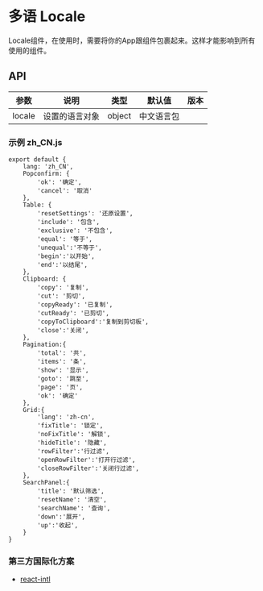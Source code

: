 # 多语 Locale

Locale组件，在使用时，需要将你的App跟组件包裹起来。这样才能影响到所有使用的组件。

## API

<!--Locale-->
| 参数 | 说明 | 类型 | 默认值 | 版本 |
| --- | --- | --- | --- | --- |
|locale|设置的语言对象|object|中文语言包|

### 示例 zh_CN.js

```
export default {
    lang: 'zh_CN',
    Popconfirm: {
        'ok': '确定',
        'cancel': '取消'
    },
    Table: {
        'resetSettings': '还原设置',
        'include': '包含',
        'exclusive': '不包含',
        'equal': '等于',
        'unequal':'不等于',
        'begin':'以开始',
        'end':'以结尾',
    },
    Clipboard: {
        'copy': '复制',
        'cut': '剪切',
        'copyReady': '已复制',
        'cutReady': '已剪切',
        'copyToClipboard':'复制到剪切板',
        'close':'关闭',
    },
    Pagination:{
        'total': '共',
        'items': '条',
        'show': '显示',
        'goto': '跳至',
        'page': '页',
        'ok': '确定'
    },
    Grid:{
        'lang': 'zh-cn',
        'fixTitle': '锁定',
        'noFixTitle': '解锁',
        'hideTitle': '隐藏',
        'rowFilter':'行过滤',
        'openRowFilter':'打开行过滤',
        'closeRowFilter':'关闭行过滤', 
    },
    SearchPanel:{
        'title': '默认筛选',
        'resetName': '清空',
        'searchName': '查询',
        'down':'展开',
        'up':'收起',
    }
}
```

### 第三方国际化方案

- [react-intl](https://github.com/yahoo/react-intl)

